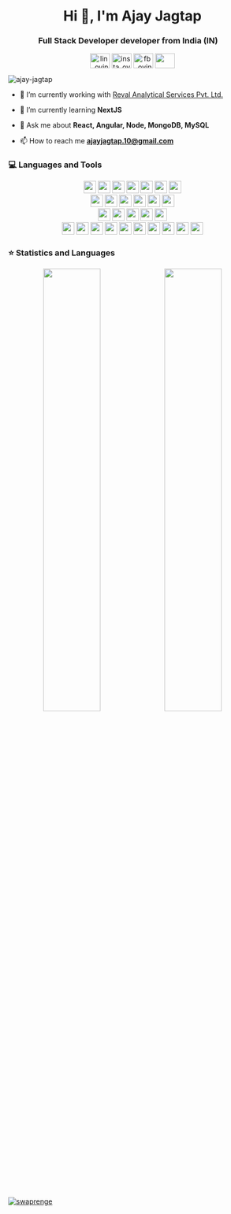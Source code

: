 <!-- ### Hi there 👋 -->

<!--
**ajay-jagtap/ajay-jagtap** is a ✨ _special_ ✨ repository because its `README.md` (this file) appears on your GitHub profile.

Here are some ideas to get you started:

- 🔭 I’m currently working on ...
- 🌱 I’m currently learning ...
- 👯 I’m looking to collaborate on ...
- 🤔 I’m looking for help with ...
- 💬 Ask me about ...
- 📫 How to reach me: ...
- 😄 Pronouns: ...
- ⚡ Fun fact: ...
-->




<h1 align="center">Hi 👋, I'm Ajay Jagtap</h1>
<h3 align="center">Full Stack Developer developer from India (IN) <img src="https://img.icons8.com/color/50/000000/india-circular.png" width="14"/> </h3>

<p align="center">
<a href="https://www.linkedin.com/in/ajay-jagtap/" target="blank"><img align="center" src="https://image.flaticon.com/icons/png/128/174/174857.png" alt="lin_ovindu" height="30" width="40" /></a>
<a href="https://www.instagram.com/ajay__jagtap/" target="blank"><img align="center" src="https://image.flaticon.com/icons/png/128/174/174855.png" alt="insta_ovindu" height="30" width="40" /></a>
<a href="https://www.facebook.com/ajay.jagtap.7549/" target="blank"><img align="center" src="https://www.svgrepo.com/show/299425/facebook.svg" alt="fb_ovindu" height="30" width="40" /></a>
 <a href = "mailto: ajayjagtap.10@gmail.com"><img align="center" src="https://seeklogo.com/images/G/gmail-new-2020-logo-32DBE11BB4-seeklogo.com.png" height="30" width="40" /></a>
</p>

<p align="left"> <img src="https://camo.githubusercontent.com/75cf390b9d79ebd26fad3798f4f3dc577cce24204fe23950dd033119e645e736/68747470733a2f2f6b6f6d617265762e636f6d2f67687076632f3f757365726e616d653d646576646564" alt="ajay-jagtap" /> </p>

- 🔭 I’m currently working with [Reval Analytical Services Pvt. Ltd. ](http://www.revalanalytics.com/)

- 🌱 I’m currently learning **NextJS**

- 💬 Ask me about **React, Angular, Node, MongoDB, MySQL**

- 📫 How to reach me **ajayjagtap.10@gmail.com**


### 💻 Languages and Tools

<p  align="center">

<img src="https://img.shields.io/badge/React-20232A?style=for-the-badge&logo=react&logoColor=61DAFB" height="25">
<img src="https://img.shields.io/badge/angular-e0122d?style=for-the-badge&logo=angular&logoColor=white" height="25">
<img src="https://img.shields.io/badge/HTML5-e44d26?style=for-the-badge&logo=html5&logoColor=white" height="25">
<img src="https://img.shields.io/badge/CSS%203-1572b6?style=for-the-badge&logo=css3&logoColor=white" height="25">
<img src="https://img.shields.io/badge/Bootstrap-e44d26?style=for-the-badge&logo=bootstrap&logoColor=white" height="25">
<img src="https://img.shields.io/badge/less-1572b6?style=for-the-badge&logo=less&logoColor=white" height="25">
<img src="https://img.shields.io/badge/scss-b6159e?style=for-the-badge&logo=sass&logoColor=white" height="25">



<br>
<img src="https://img.shields.io/badge/Node.js-43853D?style=for-the-badge&logo=node-dot-js&logoColor=white" height="25">
<img src="https://img.shields.io/badge/Express.js-000000?style=for-the-badge&logo=Supabase&logoColor=white" height="25">
<img src="https://img.shields.io/badge/REST-ff1709?style=for-the-badge&logo=rest&logoColor=white&color=ff1709&labelColor=gray" height="25">
<img src="https://img.shields.io/badge/firebase-ffca28?style=for-the-badge&logo=firebase&logoColor=black" height="25">
<img src="https://img.shields.io/badge/json-000000?style=for-the-badge&logo=json&logoColor=white" height="25">
<img src="https://img.shields.io/badge/next.js-000000?style=for-the-badge&logo=nextdotjs&logoColor=white" height="25">


<br>
<img src="https://img.shields.io/badge/JavaScript-F7DF1E?style=for-the-badge&logo=javascript&logoColor=black" height="25">
<img src="https://img.shields.io/badge/Typescript-3776AB?style=for-the-badge&logo=typescript&logoColor=white" height="25">
<img src="https://img.shields.io/badge/ecmascript-F7DF1E?style=for-the-badge&logo=ecmascript&logoColor=white" height="25">
<img src="https://img.shields.io/badge/MongoDB-4EA94B?style=for-the-badge&logo=mongodb&logoColor=white" height="25">
<img src="https://img.shields.io/badge/MySQL-00000F?style=for-the-badge&logo=mysql&logoColor=white" height="25">


<br>
<img src="https://img.shields.io/badge/jenkins-e61732?style=for-the-badge&logo=jenkins&logoColor=white" height="25">
<img src="https://img.shields.io/badge/Postman-FF6C37?style=for-the-badge&logo=Postman&logoColor=white" height="25">
<img src="https://img.shields.io/badge/Git-F05032?style=for-the-badge&logo=git&logoColor=white" height="25">
<img src="https://img.shields.io/badge/smartgit-342B029.svg?&style=for-the-badge&logo=smartgit&logoColor=white" height="25">
<img src="https://img.shields.io/badge/gitkraken-ffca28?style=for-the-badge&logo=gitkraken&logoColor=black" height="25">
<img src="https://img.shields.io/badge/Visual_Studio_Code-0078D4?style=for-the-badge&logo=visual%20studio%20code&logoColor=white" height="25">
<img src="https://img.shields.io/badge/sublime_text-%23575757.svg?&style=for-the-badge&logo=sublime-text&logoColor=important" height="25">
<img src="https://img.shields.io/badge/atom-734c44?style=for-the-badge&logo=atom&logoColor=white" height="25">
<img src="https://img.shields.io/badge/RoboMongo-43853D?style=for-the-badge&logo=mongo3t&logoColor=white" height="25">
<img src="https://img.shields.io/badge/MySQL%20Query%20Browser-3776AB.svg?&style=for-the-badge&logo=mysql&logoColor=white" height="25"/>

</p>

### ⭐ Statistics and Languages

 <!-- <p align="center"> 
    <img src="https://github-readme-stats.vercel.app/api?username=ajay-jagtap&count_private=true&show_icons=true&theme=buefy" alt="ajay-jagtap" width="420"/> 
    <img src="https://github-readme-stats.vercel.app/api/top-langs/?username=ajay-jagtap&hide=jupyter%20notebook,html,css&langs_count=8&layout=compact&theme=buefy" alt="ajay-jagtap" height="165" />
 </p> -->

<p align="center">
  <img width="48%" src="https://github-readme-stats.vercel.app/api?username=ajay-jagtap&show_icons=true&theme=tokyonight" />
  <img width="48%" src="https://github-readme-streak-stats.herokuapp.com/?user=ajay-jagtap&theme=tokyonight" />
</p>


<p align="left"> <a href="https://github.com/ryo-ma/github-profile-trophy"><img src="https://github-profile-trophy.vercel.app/?username=swaprenge" alt="swaprenge" /></a> </p>
